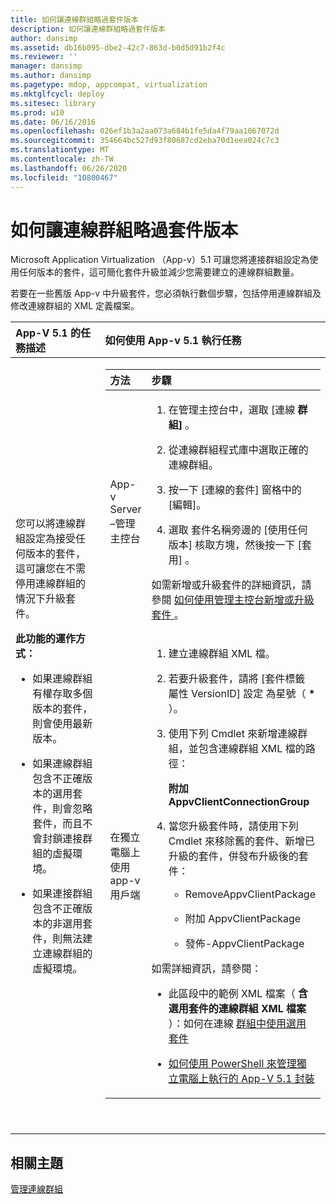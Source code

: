 ```yaml
---
title: 如何讓連線群組略過套件版本
description: 如何讓連線群組略過套件版本
author: dansimp
ms.assetid: db16b095-dbe2-42c7-863d-b0d5d91b2f4c
ms.reviewer: ''
manager: dansimp
ms.author: dansimp
ms.pagetype: mdop, appcompat, virtualization
ms.mktglfcycl: deploy
ms.sitesec: library
ms.prod: w10
ms.date: 06/16/2016
ms.openlocfilehash: 026ef1b3a2aa073a684b1fe5da4f79aa1067072d
ms.sourcegitcommit: 354664bc527d93f80687cd2eba70d1eea024c7c3
ms.translationtype: MT
ms.contentlocale: zh-TW
ms.lasthandoff: 06/26/2020
ms.locfileid: "10800467"
---
```

# 如何讓連線群組略過套件版本


Microsoft Application Virtualization （App-v）5.1 可讓您將連接群組設定為使用任何版本的套件，這可簡化套件升級並減少您需要建立的連線群組數量。

若要在一些舊版 App-v 中升級套件，您必須執行數個步驟，包括停用連線群組及修改連線群組的 XML 定義檔案。

<table>
<colgroup>
<col width="50%" />
<col width="50%" />
</colgroup>
<thead>
<tr class="header">
<th align="left">App-V 5.1 的任務描述</th>
<th align="left">如何使用 App-v 5.1 執行任務</th>
</tr>
</thead>
<tbody>
<tr class="odd">
<td align="left"><p>您可以將連線群組設定為接受任何版本的套件，這可讓您在不需停用連線群組的情況下升級套件。</p>
<p><strong>此功能的運作方式：</strong></p>
<ul>
<li><p>如果連線群組有權存取多個版本的套件，則會使用最新版本。</p></li>
<li><p>如果連線群組包含不正確版本的選用套件，則會忽略套件，而且不會封鎖連接群組的虛擬環境。</p></li>
<li><p>如果連接群組包含不正確版本的非選用套件，則無法建立連線群組的虛擬環境。</p></li>
</ul></td>
<td align="left"><table>
<colgroup>
<col width="50%" />
<col width="50%" />
</colgroup>
<thead>
<tr class="header">
<th align="left">方法</th>
<th align="left">步驟</th>
</tr>
</thead>
<tbody>
<tr class="odd">
<td align="left"><p>App-v Server –管理主控台</p></td>
<td align="left"><ol>
<li><p>在管理主控台中，選取 [連線 <strong> 群組] </strong> 。</p></li>
<li><p>從連線群組程式庫中選取正確的連線群組。</p></li>
<li><p>按一下 <strong> </strong> [連線的套件] 窗格中的 [編輯]。</p></li>
<li><p>選取 <strong> </strong> 套件名稱旁邊的 [使用任何版本] 核取方塊，然後按一下 [套用] <strong> </strong> 。</p></li>
</ol>
<p>如需新增或升級套件的詳細資訊，請參閱 <a href="how-to-add-or-upgrade-packages-by-using-the-management-console-51-gb18030.md" data-raw-source="[How to Add or Upgrade Packages by Using the Management Console](how-to-add-or-upgrade-packages-by-using-the-management-console-51-gb18030.md)"> 如何使用管理主控台新增或升級套件 </a> 。</p></td>
</tr>
<tr class="even">
<td align="left"><p>在獨立電腦上使用 app-v 用戶端</p></td>
<td align="left"><ol>
<li><p>建立連線群組 XML 檔。</p></li>
<li><p>若要升級套件，請將 [套件標籤 <strong> </strong> 屬性 VersionID] 設定 <strong> </strong> 為星號（ <strong>*</strong> ）。</p></li>
<li><p>使用下列 Cmdlet 來新增連線群組，並包含連線群組 XML 檔的路徑：</p>
<p><strong>附加 AppvClientConnectionGroup</strong></p></li>
<li><p>當您升級套件時，請使用下列 Cmdlet 來移除舊的套件、新增已升級的套件，併發布升級後的套件：</p>
<ul>
<li><p>RemoveAppvClientPackage</p></li>
<li><p>附加 AppvClientPackage</p></li>
<li><p>發佈-AppvClientPackage</p></li>
</ul></li>
</ol>
<p>如需詳細資訊，請參閱：</p>
<ul>
<li><p>此區段中的範例 XML 檔案（ <strong> 含選用套件的連線群組 XML 檔案 </strong> ）：如何在連線 <a href="how-to-use-optional-packages-in-connection-groups51.md#bkmk-apps-plugs-optional" data-raw-source="[How to Use Optional Packages in Connection Groups](how-to-use-optional-packages-in-connection-groups51.md#bkmk-apps-plugs-optional)"> 群組中使用選用套件</a></p></li>
<li><p><a href="how-to-manage-app-v-51-packages-running-on-a-stand-alone-computer-by-using-powershell.md" data-raw-source="[How to Manage App-V 5.1 Packages Running on a Stand-Alone Computer by Using PowerShell](how-to-manage-app-v-51-packages-running-on-a-stand-alone-computer-by-using-powershell.md)">如何使用 PowerShell 來管理獨立電腦上執行的 App-V 5.1 封裝</a></p></li>
</ul></td>
</tr>
</tbody>
</table>
<p> </p></td>
</tr>
</tbody>
</table>

 






## 相關主題


[管理連線群組](managing-connection-groups51.md)

 

 





